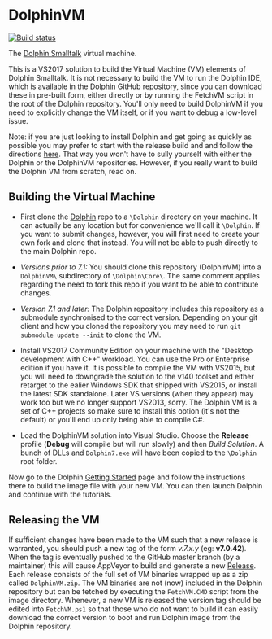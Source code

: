 # DolphinVM

[![Build status](https://ci.appveyor.com/api/projects/status/6ru55e8y9huog899/branch/master?svg=true)](https://ci.appveyor.com/project/dolphinsmalltalk/dolphinvm-nf68c/branch/master)

The [Dolphin Smalltalk](http://object-arts.com/) virtual machine. 

This is a VS2017 solution to build the Virtual Machine (VM) elements of Dolphin Smalltalk. It is not necessary to build the VM to run the Dolphin IDE, which is available in the [Dolphin](https://github.com/objectarts/Dolphin) GitHub repository, since you can download these in pre-built form, either directly or by running the FetchVM script in the root of the Dolphin repository. You'll only need to build DolphinVM if you need to explicitly change the VM itself, or if you want to debug a low-level issue.

Note: if you are just looking to install Dolphin and get going as quickly as possible you may prefer to start with the release build and and follow the directions [here](http://www.object-arts.com/gettingstarted.html). That way you won't have to sully yourself with either the Dolphin or the DolphinVM repositories. However, if you really want to build the Dolphin VM from scratch, read on.

## Building the Virtual Machine

* First clone the [Dolphin](https://github.com/dolphinsmalltalk/Dolphin) repo to a `\Dolphin` directory on your machine. It can actually be any location but for convenience we'll call it `\Dolphin`. If you want to submit changes, however, you will first need to create your own fork and clone that instead. You will not be able to push directly to the main Dolphin repo.

* _Versions prior to 7.1:_ You should clone this repository (DolphinVM) into a `DolphinVM\` subdirectory of `\Dolphin\Core\`. The same comment applies regarding the need to fork this repo if you want to be able to contribute changes.

* _Version 7.1 and later:_ The Dolphin repository includes this repository as a submodule synchronised to the correct version. Depending on your git client and how you cloned the repository you  may need to run ``git submodule update --init`` to clone the VM.

* Install VS2017 Community Edition on your machine with the "Desktop development with C++" workload. You can use the Pro or Enterprise edition if you have it. It is possible to compile the VM with VS2015, but you will need to downgrade the solution to the v140 toolset and either retarget to the ealier Windows SDK that shipped with VS2015, or install the latest SDK standalone. Later VS versions (when they appear) may work too but we no longer support VS2013, sorry. The Dolphin VM is a set of C++ projects so make sure to install this option (it's not the default) or you'll end up only being able to compile C#.

* Load the DolphinVM solution into Visual Studio. Choose the **Release** profile (**Debug** will compile but will run slowly) and then _Build Solution_. A bunch of DLLs and `Dolphin7.exe` will have been copied to the `\Dolphin` root folder.

Now go to the Dolphin [Getting Started](http://www.object-arts.com/gettingstarted.html) page and follow the instructions there to build the image file with your new VM. You can then launch Dolphin and continue with the tutorials.

## Releasing the VM

If sufficient changes have been made to the VM such that a new release is warranted, you should push a new tag of the form _v.7.x.y_ (eg: **v7.0.42**). When the tag is eventually pushed to the GitHub master branch (by a maintainer) this will cause AppVeyor to build and generate a new [Release](https://github.com/dolphinsmalltalk/DolphinVM/releases). Each release consists of the full set of VM binaries wrapped up as a zip called `DolphinVM.zip`. The VM binaries are not (now) included in the Dolphin repository but can be fetched by executing the `FetchVM.CMD` script from the image directory. Whenever, a new VM is released the version tag should be edited into `FetchVM.ps1` so that those who do not want to build it can easily download the correct version to boot and run Dolphin image from the Dolphin repository.
